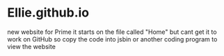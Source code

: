 # Ellie.github.io
new website for Prime
it starts on the file called "Home"
but cant get it to work on GitHub
so copy the code into jsbin or another coding program to view the website
